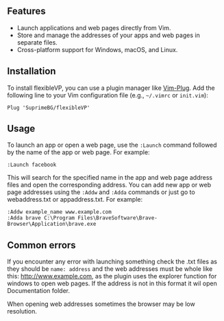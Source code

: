 ## Features

- Launch applications and web pages directly from Vim.
- Store and manage the addresses of your apps and web pages in separate files.
- Cross-platform support for Windows, macOS, and Linux.

## Installation

To install flexibleVP, you can use a plugin manager like [Vim-Plug](https://github.com/junegunn/vim-plug). Add the following line to your Vim configuration file (e.g., `~/.vimrc` or `init.vim`):

```vim
Plug 'SuprimeBG/flexibleVP'
```

## Usage

To launch an app or open a web page, use the `:Launch` command followed by the name of the app or web page. For example:

```vim
:Launch facebook
```

This will search for the specified name in the app and web page address files and open the corresponding address.
You can add new app or web page addresses using the `:Addw` and `:Adda` commands or just go to webaddress.txt or appaddress.txt. 
For example:
```vim
:Addw example_name www.example.com
:Adda brave C:\Program Files\BraveSoftware\Brave-Browser\Application\brave.exe
```
## Common errors

If you encounter any error with launching something check the .txt files as they should be ``` name: address ``` and the web addresses must be whole like this: http://www.example.com, as the plugin uses the explorer function for windows to open web pages. If the address is not in this format it wil open Documentation folder.

When opening web addresses sometimes the browser may be low resolution.
